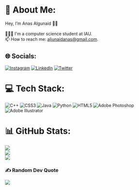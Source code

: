 # 💫 About Me:
Hey, I’m Anas Algunaid 👋🏽<br><br>👨🏽‍💻 I'm a computer science student at IAU.<br>📫 How to reach me: aljunaidanas@gmail.com.


## 🌐 Socials:
[![Instagram](https://img.shields.io/badge/Instagram-%23E4405F.svg?logo=Instagram&logoColor=white)](https://instagram.com/_A8_) [![LinkedIn](https://img.shields.io/badge/LinkedIn-%230077B5.svg?logo=linkedin&logoColor=white)](https://www.linkedin.com/in/anas-algunaid/) [![Twitter](https://img.shields.io/badge/Twitter-%231DA1F2.svg?logo=Twitter&logoColor=white)](https://twitter.com/AnasAlgunaid) 

# 💻 Tech Stack:
![C++](https://img.shields.io/badge/c++-%2300599C.svg?style=for-the-badge&logo=c%2B%2B&logoColor=white) ![CSS3](https://img.shields.io/badge/css3-%231572B6.svg?style=for-the-badge&logo=css3&logoColor=white) ![Java](https://img.shields.io/badge/java-%23ED8B00.svg?style=for-the-badge&logo=java&logoColor=white) ![Python](https://img.shields.io/badge/python-3670A0?style=for-the-badge&logo=python&logoColor=ffdd54) ![HTML5](https://img.shields.io/badge/html5-%23E34F26.svg?style=for-the-badge&logo=html5&logoColor=white) ![Adobe Photoshop](https://img.shields.io/badge/adobephotoshop-%2331A8FF.svg?style=for-the-badge&logo=adobephotoshop&logoColor=white) ![Adobe Illustrator](https://img.shields.io/badge/adobeillustrator-%23FF9A00.svg?style=for-the-badge&logo=adobeillustrator&logoColor=white)
# 📊 GitHub Stats:
![](https://github-readme-stats.vercel.app/api?username=AnasAljunaid&theme=dark&hide_border=false&include_all_commits=false&count_private=false)<br/>
![](https://github-readme-streak-stats.herokuapp.com/?user=AnasAljunaid&theme=dark&hide_border=false)<br/>
![](https://github-readme-stats.vercel.app/api/top-langs/?username=AnasAljunaid&theme=dark&hide_border=false&include_all_commits=false&count_private=false&layout=compact)

### ✍️ Random Dev Quote
![](https://quotes-github-readme.vercel.app/api?type=vetical&theme=dark)
